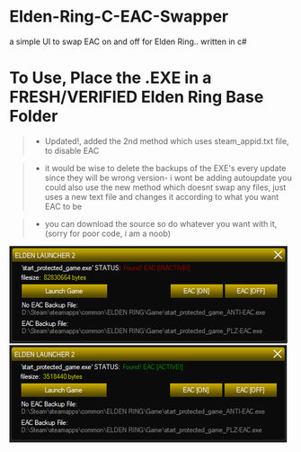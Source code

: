 # Elden-Ring-C-EAC-Swapper
a simple UI to swap EAC on and off for Elden Ring.. written in c#

# To Use, Place the .EXE in a FRESH/VERIFIED Elden Ring Base Folder

> - Updated!, added the 2nd method which uses steam_appid.txt file, to disable EAC

> - it would be wise to delete the backups of the EXE's every update since they will be wrong version- i wont be adding autoupdate
you could also use the new method which doesnt swap any files, just uses a new text file and changes it according to what you want EAC to be

> - you can download the source so do whatever you want with it, (sorry for poor code, i am a noob)

![Screenshot](screenshot1.png)
![Screenshot](screenshot2.png)
